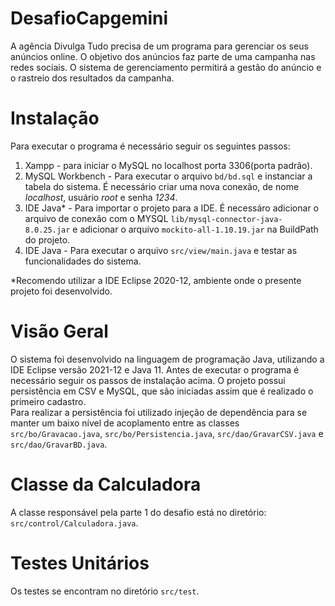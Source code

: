 # DesafioCapgemini
A agência Divulga Tudo precisa de um programa para gerenciar os seus anúncios online. O objetivo dos anúncios faz parte de uma campanha nas redes sociais. O sistema de gerenciamento permitirá a gestão do anúncio e o rastreio dos resultados da campanha.

# Instalação
Para executar o programa é necessário seguir os seguintes passos: 
1. Xampp - para iniciar o MySQL no localhost porta 3306(porta padrão).
2. MySQL Workbench - Para executar o arquivo `bd/bd.sql` e instanciar a tabela do sistema. É necessário criar uma nova conexão, de nome *localhost*, usuário *root* e senha *1234*.
3. IDE Java* - Para importar o projeto para a IDE. É necessáro adicionar o arquivo de conexão com o MYSQL `lib/mysql-connector-java-8.0.25.jar` e adicionar o arquivo `mockito-all-1.10.19.jar` na BuildPath do projeto.
4. IDE Java - Para executar o arquivo `src/view/main.java` e testar as funcionalidades do sistema.

*Recomendo utilizar a IDE Eclipse 2020-12, ambiente onde o presente projeto foi desenvolvido.

# Visão Geral
O sistema foi desenvolvido na linguagem de programação Java, utilizando a IDE Eclipse versão 2021-12 e Java 11. Antes de executar o programa é necessário seguir os passos de instalação acima.
O projeto possui persistência em CSV e MySQL, que são iniciadas assim que é realizado o primeiro cadastro.  
Para realizar a persistência foi utilizado injeção de dependência para se manter um baixo nível de acoplamento entre as classes `src/bo/Gravacao.java`, `src/bo/Persistencia.java`, `src/dao/GravarCSV.java` e `src/dao/GravarBD.java`.

# Classe da Calculadora
A classe responsável pela parte 1 do desafio está no diretório: `src/control/Calculadora.java`.

# Testes Unitários
Os testes se encontram no diretório `src/test`.

